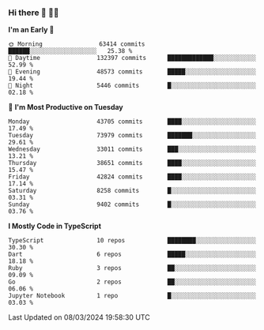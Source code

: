 ### Hi there 👋 🧑‍💻



<!--START_SECTION:waka-->
**I'm an Early 🐤** 

```text
🌞 Morning                63414 commits       ██████░░░░░░░░░░░░░░░░░░░   25.38 % 
🌆 Daytime                132397 commits      █████████████░░░░░░░░░░░░   52.99 % 
🌃 Evening                48573 commits       █████░░░░░░░░░░░░░░░░░░░░   19.44 % 
🌙 Night                  5446 commits        █░░░░░░░░░░░░░░░░░░░░░░░░   02.18 % 
```
📅 **I'm Most Productive on Tuesday** 

```text
Monday                   43705 commits       ████░░░░░░░░░░░░░░░░░░░░░   17.49 % 
Tuesday                  73979 commits       ███████░░░░░░░░░░░░░░░░░░   29.61 % 
Wednesday                33011 commits       ███░░░░░░░░░░░░░░░░░░░░░░   13.21 % 
Thursday                 38651 commits       ████░░░░░░░░░░░░░░░░░░░░░   15.47 % 
Friday                   42824 commits       ████░░░░░░░░░░░░░░░░░░░░░   17.14 % 
Saturday                 8258 commits        █░░░░░░░░░░░░░░░░░░░░░░░░   03.31 % 
Sunday                   9402 commits        █░░░░░░░░░░░░░░░░░░░░░░░░   03.76 % 
```


**I Mostly Code in TypeScript** 

```text
TypeScript               10 repos            ████████░░░░░░░░░░░░░░░░░   30.30 % 
Dart                     6 repos             █████░░░░░░░░░░░░░░░░░░░░   18.18 % 
Ruby                     3 repos             ██░░░░░░░░░░░░░░░░░░░░░░░   09.09 % 
Go                       2 repos             ██░░░░░░░░░░░░░░░░░░░░░░░   06.06 % 
Jupyter Notebook         1 repo              █░░░░░░░░░░░░░░░░░░░░░░░░   03.03 % 
```




 Last Updated on 08/03/2024 19:58:30 UTC
<!--END_SECTION:waka-->


